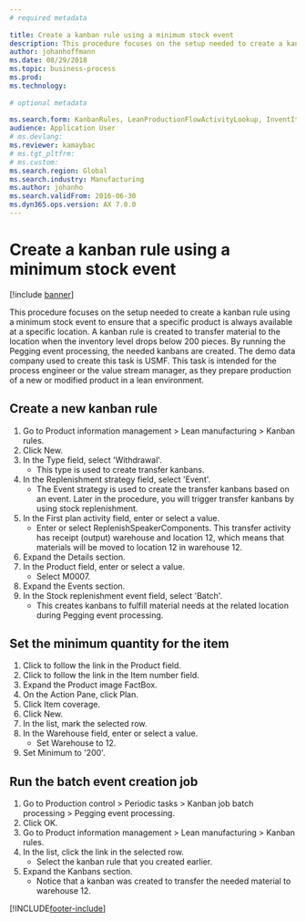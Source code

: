 ```yaml
--- 
# required metadata 
 
title: Create a kanban rule using a minimum stock event
description: This procedure focuses on the setup needed to create a kanban rule using a minimum stock event to ensure that a specific product is always available at a specific location. 
author: johanhoffmann
ms.date: 08/29/2018
ms.topic: business-process 
ms.prod:  
ms.technology:  
 
# optional metadata 
 
ms.search.form: KanbanRules, LeanProductionFlowActivityLookup, InventItemIdLookupSimple, EcoResProductInformationDialog, EcoResProductDetailsExtended, ReqItemTable, InventLocationIdLookup   
audience: Application User 
# ms.devlang:  
ms.reviewer: kamaybac
# ms.tgt_pltfrm:  
# ms.custom:  
ms.search.region: Global
ms.search.industry: Manufacturing
ms.author: johanho
ms.search.validFrom: 2016-06-30 
ms.dyn365.ops.version: AX 7.0.0 
---
```

# Create a kanban rule using a minimum stock event

[!include [banner](../../includes/banner.md)]

This procedure focuses on the setup needed to create a kanban rule using a minimum stock event to ensure that a specific product is always available at a specific location. A kanban rule is created to transfer material to the location when the inventory level drops below 200 pieces. By running the Pegging event processing, the needed kanbans are created. The demo data company used to create this task is USMF. This task is intended for the process engineer or the value stream manager, as they prepare production of a new or modified product in a lean environment.


## Create a new kanban rule
1. Go to Product information management > Lean manufacturing > Kanban rules.
2. Click New.
3. In the Type field, select 'Withdrawal'.
    * This type is used to create transfer kanbans.  
4. In the Replenishment strategy field, select 'Event'.
    * The Event strategy is used to create the transfer kanbans based on an event. Later in the procedure, you will trigger transfer kanbans by using stock replenishment.  
5. In the First plan activity field, enter or select a value.
    * Enter or select ReplenishSpeakerComponents. This transfer activity has receipt (output) warehouse and location 12, which means that materials will be moved to location 12 in warehouse 12.  
6. Expand the Details section.
7. In the Product field, enter or select a value.
    * Select M0007.  
8. Expand the Events section.
9. In the Stock replenishment event field, select 'Batch'.
    * This creates kanbans to fulfill material needs at the related location during Pegging event processing.  

## Set the minimum quantity for the item
1. Click to follow the link in the Product field.
2. Click to follow the link in the Item number field.
3. Expand the Product image FactBox.
4. On the Action Pane, click Plan.
5. Click Item coverage.
6. Click New.
7. In the list, mark the selected row.
8. In the Warehouse field, enter or select a value.
    * Set Warehouse to 12.  
9. Set Minimum to '200'.

## Run the batch event creation job
1. Go to Production control > Periodic tasks > Kanban job batch processing > Pegging event processing.
2. Click OK.
3. Go to Product information management > Lean manufacturing > Kanban rules.
4. In the list, click the link in the selected row.
    * Select the kanban rule that you created earlier.  
5. Expand the Kanbans section.
    * Notice that a kanban was created to transfer the needed material to warehouse 12.  



[!INCLUDE[footer-include](../../../includes/footer-banner.md)]
